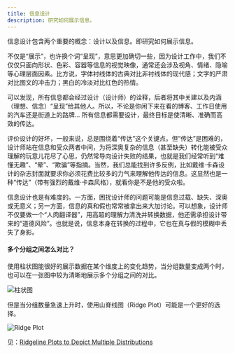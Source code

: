 ```yaml
---
title: 信息设计
description: 研究如何展示信息。
---
```


信息设计包含两个重要的概念：设计以及信息。即研究如何展示信息。

不仅是“展示”，也许换个词“呈现”，意思更加确切一些，因为设计工作中，我们不仅仅只面向形状、色彩、容器等信息的视觉映像，通常还会涉及视角、情绪、隐喻等心理层面因素。比方说，字体衬线体的古典对比非衬线体的现代感；文字的严肃对比图文的冲击力；黑白的冷淡对比红色的热情。

可以发现，所有信息都会经过设计（设计师）的诠释，后者将其中关建以及内涵（理想、信念）“呈现”给其他人。所以，不论是你闲下来在看的博客、工作日使用的汽车还是街道上的路牌... 所有信息都需要设计，最终目标是使清晰、准确而高效的传达。

评价设计的好坏，一般来说，总是围绕着“传达”这个关键点。但“传达”是困难的，设计师站在信息和受众两者中间，为将深奥复杂的信息（甚至缺失）转化能被受众理解的玩意儿花尽了心思，仍然常导向设计失败的结果，也就是我们经常听到“难懂无趣”、“晕”、“欺骗”等指摘。当然，我们总能找到许多反例，比如戴维·卡森设计的杂志封面就要求你必须花费比较多的力气来理解他传达的信息。这显然也是一种“传达”（带有强烈的戴维·卡森风格），就看你是不是他的受众啦。

信息设计也是有难度的。一方面，困扰设计师的问题可能是信息过载、缺失、深奥或无意义；另一方面，信息的真和假也常常被拿出来大加讨论。可以想象，设计师不仅要做一个“人肉翻译器”，用高超的理解力清洗并转换数据，他还需承担设计带来的“道德风险”。也就是说，信息本身在转换的过程中，它也在真与假的模糊中丢失了身影。

#### 多个分组之间怎么对比？

使用柱状图能很好的展示数据在某个维度上的变化趋势，当分组数量变成两个时，也可以在一张图中较为清晰地展示多个分组之间的对比。

![柱状图](https://mgear-image.oss-cn-shanghai.aliyuncs.com/image/other/202412240922088.png)

但是当分组数量急速上升时，使用山脊线图（Ridge Plot）可能是一个更好的选择。

![Ridge Plot](https://mgear-image.oss-cn-shanghai.aliyuncs.com/image/other/202412240931983.png)

见：[Ridgeline Plots to Depict Multiple Distributions](https://blog.dailydoseofds.com/p/ridgeline-plots-to-depict-multiple)
